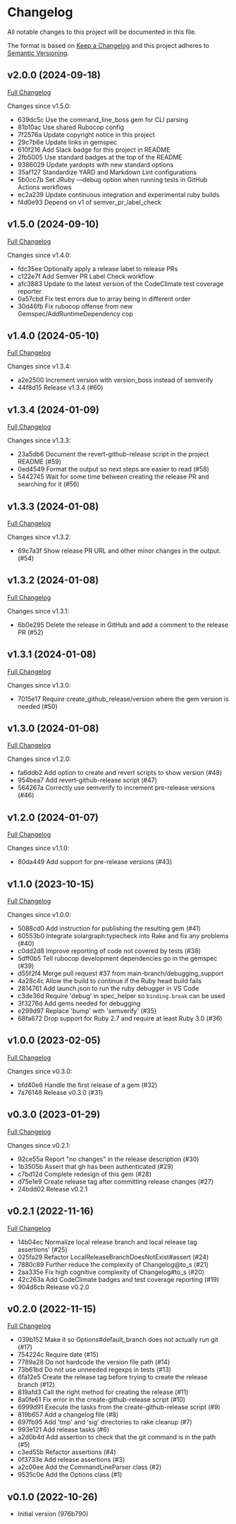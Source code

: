 # Changelog

All notable changes to this project will be documented in this file.

The format is based on [Keep a Changelog](https://keepachangelog.com/en/1.0.0/)
and this project adheres to [Semantic Versioning](https://semver.org/spec/v2.0.0.html).

## v2.0.0 (2024-09-18)

[Full Changelog](https://github.com/main-branch/create_github_release/compare/v1.5.0..v2.0.0)

Changes since v1.5.0:

* 639dc5c Use the command_line_boss gem for CLI parsing
* 81b10ac Use shared Rubocop config
* 7f2576a Update copyright notice in this project
* 29c7b6e Update links in gemspec
* 610f216 Add Slack badge for this project in README
* 2fb5005 Use standard badges at the top of the README
* 9386029 Update yardopts with new standard options
* 35af127 Standardize YARD and Markdown Lint configurations
* 5b0cc7b Set JRuby —debug option when running tests in GitHub Actions workflows
* ec2a239 Update continuous integration and experimental ruby builds
* f4d0e93 Depend on v1 of semver_pr_label_check

## v1.5.0 (2024-09-10)

[Full Changelog](https://github.com/main-branch/create_github_release/compare/v1.4.0..v1.5.0)

Changes since v1.4.0:

* fdc35ee Optionally apply a release label to release PRs
* c122e7f Add Semver PR Label Check workflow
* afc3883 Update to the latest version of the CodeClimate test coverage reporter
* 0a57cbd Fix test errors due to array being in different order
* 30d46fb Fix rubocop offense from new Gemspec/AddRuntimeDependency cop

## v1.4.0 (2024-05-10)

[Full Changelog](https://jcouball@github.com/main-branch/create_github_release/compare/v1.3.4..v1.4.0)

Changes since v1.3.4:

* a2e2500 Increment version with version_boss instead of semverify
* 44f8d15 Release v1.3.4 (#60)

## v1.3.4 (2024-01-09)

[Full Changelog](https://github.com/main-branch/create_github_release/compare/v1.3.3..v1.3.4)

Changes since v1.3.3:

* 23a5db6 Document the revert-github-release script in the project README (#59)
* 0ed4549 Format the output so next steps are easier to read (#58)
* 5442745 Wait for some time between creating the release PR and searching for it (#56)

## v1.3.3 (2024-01-08)

[Full Changelog](https://github.com/main-branch/create_github_release/compare/v1.3.2..v1.3.3)

Changes since v1.3.2:

* 69c7a3f Show release PR URL and other minor changes in the output. (#54)

## v1.3.2 (2024-01-08)

[Full Changelog](https://github.com/main-branch/create_github_release/compare/v1.3.1..v1.3.2)

Changes since v1.3.1:

* 6b0e295 Delete the release in GitHub and add a comment to the release PR (#52)

## v1.3.1 (2024-01-08)

[Full Changelog](https://github.com/main-branch/create_github_release/compare/v1.3.0..v1.3.1)

Changes since v1.3.0:

* 7015e17 Require create_github_release/version where the gem version is needed (#50)

## v1.3.0 (2024-01-08)

[Full Changelog](https://github.com/main-branch/create_github_release/compare/v1.2.0..v1.3.0)

Changes since v1.2.0:

* fa6ddb2 Add option to create and revert scripts to show version (#48)
* 954bea7 Add revert-github-release script (#47)
* 564267a Correctly use semverify to increment pre-release versions (#46)

## v1.2.0 (2024-01-07)

[Full Changelog](https://github.com/main-branch/create_github_release/compare/v1.1.0..v1.2.0)

Changes since v1.1.0:

* 80da449 Add support for pre-release versions (#43)

## v1.1.0 (2023-10-15)

[Full Changelog](https://github.com/main-branch/create_github_release/compare/v1.0.0..v1.1.0)

Changes since v1.0.0:

* 5088cd0 Add instruction for publishing the resulting gem (#41)
* 60553b0 Integrate solargraph:typecheck into Rake and fix any problems (#40)
* c0dd2d8 Improve reporting of code not covered by tests (#38)
* 5dff0b5 Tell rubocop development dependencies go in the gemspec (#39)
* d55f2f4 Merge pull request #37 from main-branch/debugging_support
* 4a28c4c Allow the build to continue if the Ruby head build fails
* 2814761 Add launch.json to run the ruby debugger in VS Code
* c3de36d Require 'debug' in spec_helper so `binding.break` can be used
* 3f3276d Add gems needed for debugging
* e299d97 Replace 'bump' with 'semverify' (#35)
* 68fa672 Drop support for Ruby 2.7 and require at least Ruby 3.0 (#36)

## v1.0.0 (2023-02-05)

[Full Changelog](https://github.com/main-branch/create_github_release/compare/v0.3.0..v1.0.0)

Changes since v0.3.0:

* bfd40e6 Handle the first release of a gem (#32)
* 7a76148 Release v0.3.0 (#31)

## v0.3.0 (2023-01-29)

[Full Changelog](https://github.com/main-branch/create_github_release/compare/v0.2.1..v0.3.0)

Changes since v0.2.1:

* 92ce55a Report "no changes" in the release description (#30)
* 1b3505b Assert that gh has been authenticated (#29)
* c7bd12d Complete redesign of this gem (#28)
* d75e1e9 Create release tag after committing release changes (#27)
* 24bdd02 Release v0.2.1

## v0.2.1 (2022-11-16)

[Full Changelog](https://github.com/main-branch/create_github_release/compare/v0.2.0...v0.2.1)

* 14b04ec Normalize local release branch and local release tag assertions' (#25)
* 025fa29 Refactor LocalReleaseBranchDoesNotExist#assert (#24)
* 7880c89 Further reduce the complexity of Changelog@to_s (#21)
* 2aa335e Fix high cognitive complexity of Changelog#to_s (#20)
* 42c263a Add CodeClimate badges and test coverage reporting (#19)
* 904d6cb Release v0.2.0

## v0.2.0 (2022-11-15)

[Full Changelog](https://github.com/main-branch/create_github_release/compare/v0.1.0...v0.2.0)

* 039b152 Make it so Options#default_branch does not actually run git (#17)
* 754224c Require date (#15)
* 7789a28 Do not hardcode the version file path (#14)
* 73b61bd Do not use unneeded regexps in tests (#13)
* 6fa12e5 Create the release tag before trying to create the release branch (#12)
* 819afd3 Call the right method for creating the release (#11)
* 8a0fe61 Fix error in the create-github-release script (#10)
* 6999d91 Execute the tasks from the create-github-release script (#9)
* 819b657 Add a changelog file (#8)
* 697fb95 Add 'tmp' and 'sig' directories to rake cleanup (#7)
* 993e121 Add release tasks (#6)
* a2d0b4d Add assertion to check that the git command is in the path (#5)
* c3ed55b Refactor assertions (#4)
* 0f3733e Add release assertions (#3)
* a2c00ee Add the CommandLineParser class (#2)
* 9535c0e Add the Options class (#1)

## v0.1.0 (2022-10-26)

* Initial version (976b790)
